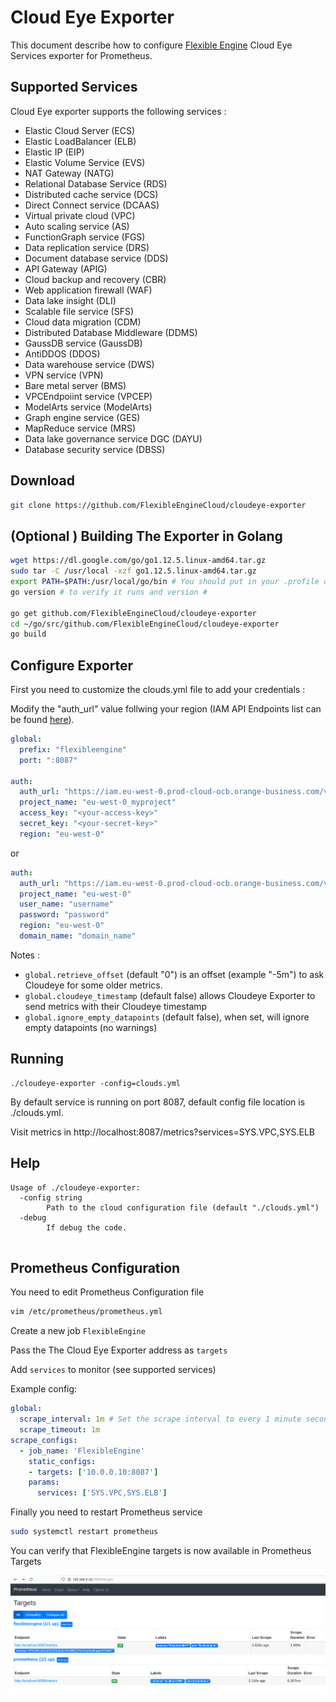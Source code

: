 # Cloud Eye Exporter

This document describe how to configure [Flexible Engine](https://cloud.orange-business.com/en/offers/infrastructure-iaas/public-cloud/) Cloud Eye Services exporter for Prometheus.

## Supported Services

Cloud Eye exporter supports the following services :

- Elastic Cloud Server (ECS)
- Elastic LoadBalancer (ELB)
- Elastic IP (EIP)
- Elastic Volume Service (EVS)
- NAT Gateway (NATG)
- Relational Database Service (RDS)
- Distributed cache service (DCS)
- Direct Connect service (DCAAS)
- Virtual private cloud (VPC)
- Auto scaling service (AS)
- FunctionGraph service (FGS)
- Data replication service (DRS)
- Document database service (DDS)
- API Gateway (APIG)
- Cloud backup and recovery (CBR)
- Web application firewall (WAF)
- Data lake insight (DLI)
- Scalable file service (SFS)
- Cloud data migration (CDM)
- Distributed Database Middleware (DDMS)
- GaussDB service (GaussDB)
- AntiDDOS (DDOS)
- Data warehouse service (DWS)
- VPN service (VPN)
- Bare metal server (BMS)
- VPCEndpoiint service (VPCEP)
- ModelArts service (ModelArts)
- Graph engine service (GES)
- MapReduce service (MRS)
- Data lake governance service DGC (DAYU)
- Database security service (DBSS)


## Download

```bash
git clone https://github.com/FlexibleEngineCloud/cloudeye-exporter
```

## (Optional ) Building The Exporter in Golang

```bash
wget https://dl.google.com/go/go1.12.5.linux-amd64.tar.gz
sudo tar -C /usr/local -xzf go1.12.5.linux-amd64.tar.gz
export PATH=$PATH:/usr/local/go/bin # You should put in your .profile or .bashrc
go version # to verify it runs and version #

go get github.com/FlexibleEngineCloud/cloudeye-exporter
cd ~/go/src/github.com/FlexibleEngineCloud/cloudeye-exporter
go build
```

## Configure Exporter

First you need to customize the clouds.yml file to add your credentials :

Modify the "auth_url" value follwing your region (IAM API Endpoints list can be found [here](https://docs.prod-cloud-ocb.orange-business.com/en-us/endpoint/index.html)).

```yaml
global:
  prefix: "flexibleengine"
  port: ":8087"

auth:
  auth_url: "https://iam.eu-west-0.prod-cloud-ocb.orange-business.com/v3"
  project_name: "eu-west-0_myproject"
  access_key: "<your-access-key>"
  secret_key: "<your-secret-key>"
  region: "eu-west-0"
```

or

```yaml
auth:
  auth_url: "https://iam.eu-west-0.prod-cloud-ocb.orange-business.com/v3"
  project_name: "eu-west-0"
  user_name: "username"
  password: "password"
  region: "eu-west-0"
  domain_name: "domain_name"
```

Notes :

- `global.retrieve_offset` (default "0") is an offset (example "-5m") to ask Cloudeye for some older metrics.
- `global.cloudeye_timestamp` (default false) allows Cloudeye Exporter to send metrics with their Cloudeye timestamp
- `global.ignore_empty_datapoints` (default false), when set, will ignore empty datapoints (no warnings)

## Running 

```
./cloudeye-exporter -config=clouds.yml
```

By default service is running on port 8087, default config file location is ./clouds.yml.

Visit metrics in http://localhost:8087/metrics?services=SYS.VPC,SYS.ELB

## Help

```
Usage of ./cloudeye-exporter:
  -config string
        Path to the cloud configuration file (default "./clouds.yml")
  -debug
        If debug the code.
 
```

## Prometheus Configuration

You need to edit Prometheus Configuration file 

```bash
vim /etc/prometheus/prometheus.yml
```

Create a new job `FlexibleEngine`

Pass the The Cloud Eye Exporter address as `targets`

Add `services` to monitor (see supported services)

Example config:

```yaml
global:
  scrape_interval: 1m # Set the scrape interval to every 1 minute seconds. Default is every 1 minute.
  scrape_timeout: 1m
scrape_configs:
  - job_name: 'FlexibleEngine'
    static_configs:
    - targets: ['10.0.0.10:8087']
    params:
      services: ['SYS.VPC,SYS.ELB']
```

Finally you need to restart Prometheus service

```bash
sudo systemctl restart prometheus
```

You can verify that FlexibleEngine targets is now available in Prometheus Targets 

![](/images/prometheus.png)
